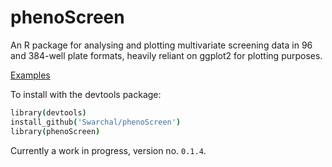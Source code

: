 # phenoScreen

An R package for analysing and plotting multivariate screening data in 96 and 384-well plate formats, heavily reliant on ggplot2 for plotting purposes.

[Examples](http://rstudio-pubs-static.s3.amazonaws.com/90077_45edf515f1b14fab9c2542b6807c6848.html)

To install with the devtools package:

```coffee
library(devtools)
install_github('Swarchal/phenoScreen')
library(phenoScreen)
```

Currently a work in progress, version no. `0.1.4`.


